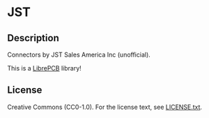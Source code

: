 # JST

## Description

Connectors by JST Sales America Inc (unofficial).

This is a [LibrePCB](https://librepcb.org) library!

## License

Creative Commons (CC0-1.0). For the license text, see [LICENSE.txt](LICENSE.txt).
